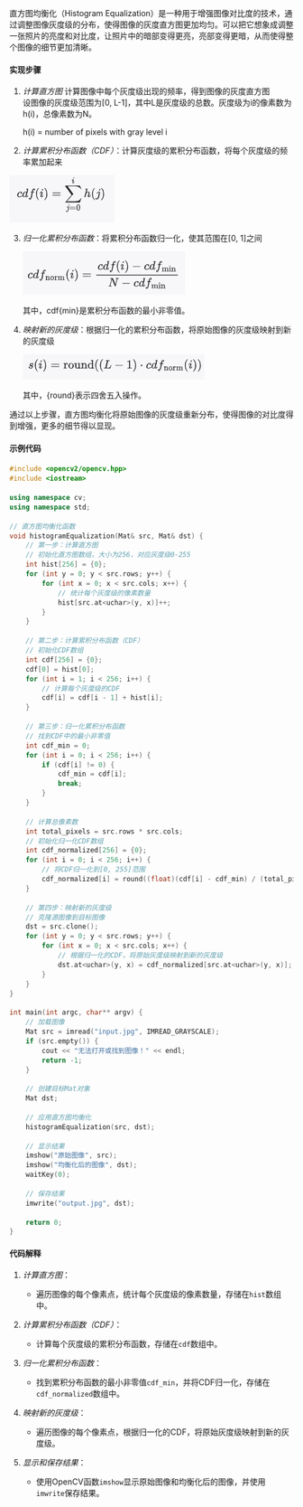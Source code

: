 直方图均衡化（Histogram Equalization）是一种用于增强图像对比度的技术，通过调整图像灰度级的分布，使得图像的灰度直方图更加均匀。可以把它想象成调整一张照片的亮度和对比度，让照片中的暗部变得更亮，亮部变得更暗，从而使得整个图像的细节更加清晰。

#### 实现步骤

1. *计算直方图*
计算图像中每个灰度级出现的频率，得到图像的灰度直方图<br>
设图像的灰度级范围为[0, L-1]，其中L是灰度级的总数。灰度级为i的像素数为h(i)，总像素数为N。

   h(i) = number of pixels with gray level  i

2. *计算累积分布函数（CDF）*：计算灰度级的累积分布函数，将每个灰度级的频率累加起来

  ![累积分布函数](image-5.png)


3. *归一化累积分布函数*：将累积分布函数归一化，使其范围在[0, 1]之间

    ![归一化](image-6.png)

   其中，cdf{min}是累积分布函数的最小非零值。

4. *映射新的灰度级*：根据归一化的累积分布函数，将原始图像的灰度级映射到新的灰度级

    ![映射](image-7.png)

   其中，{round}表示四舍五入操作。

通过以上步骤，直方图均衡化将原始图像的灰度级重新分布，使得图像的对比度得到增强，更多的细节得以显现。

#### 示例代码


```cpp
#include <opencv2/opencv.hpp>
#include <iostream>

using namespace cv;
using namespace std;

// 直方图均衡化函数
void histogramEqualization(Mat& src, Mat& dst) {
    // 第一步：计算直方图
    // 初始化直方图数组，大小为256，对应灰度级0-255
    int hist[256] = {0};
    for (int y = 0; y < src.rows; y++) {
        for (int x = 0; x < src.cols; x++) {
            // 统计每个灰度级的像素数量
            hist[src.at<uchar>(y, x)]++;
        }
    }

    // 第二步：计算累积分布函数（CDF）
    // 初始化CDF数组
    int cdf[256] = {0};
    cdf[0] = hist[0];
    for (int i = 1; i < 256; i++) {
        // 计算每个灰度级的CDF
        cdf[i] = cdf[i - 1] + hist[i];
    }

    // 第三步：归一化累积分布函数
    // 找到CDF中的最小非零值
    int cdf_min = 0;
    for (int i = 0; i < 256; i++) {
        if (cdf[i] != 0) {
            cdf_min = cdf[i];
            break;
        }
    }

    // 计算总像素数
    int total_pixels = src.rows * src.cols;
    // 初始化归一化CDF数组
    int cdf_normalized[256] = {0};
    for (int i = 0; i < 256; i++) {
        // 将CDF归一化到[0, 255]范围
        cdf_normalized[i] = round((float)(cdf[i] - cdf_min) / (total_pixels - cdf_min) * 255);
    }

    // 第四步：映射新的灰度级
    // 克隆源图像到目标图像
    dst = src.clone();
    for (int y = 0; y < src.rows; y++) {
        for (int x = 0; x < src.cols; x++) {
            // 根据归一化的CDF，将原始灰度级映射到新的灰度级
            dst.at<uchar>(y, x) = cdf_normalized[src.at<uchar>(y, x)];
        }
    }
}

int main(int argc, char** argv) {
    // 加载图像
    Mat src = imread("input.jpg", IMREAD_GRAYSCALE);
    if (src.empty()) {
        cout << "无法打开或找到图像！" << endl;
        return -1;
    }

    // 创建目标Mat对象
    Mat dst;

    // 应用直方图均衡化
    histogramEqualization(src, dst);

    // 显示结果
    imshow("原始图像", src);
    imshow("均衡化后的图像", dst);
    waitKey(0);

    // 保存结果
    imwrite("output.jpg", dst);

    return 0;
}
```

#### 代码解释

1. *计算直方图*：
   - 遍历图像的每个像素点，统计每个灰度级的像素数量，存储在`hist`数组中。

2. *计算累积分布函数（CDF）*：
   - 计算每个灰度级的累积分布函数，存储在`cdf`数组中。

3. *归一化累积分布函数*：
   - 找到累积分布函数的最小非零值`cdf_min`，并将CDF归一化，存储在`cdf_normalized`数组中。

4. *映射新的灰度级*：
   - 遍历图像的每个像素点，根据归一化的CDF，将原始灰度级映射到新的灰度级。

5. *显示和保存结果*：
   - 使用OpenCV函数`imshow`显示原始图像和均衡化后的图像，并使用`imwrite`保存结果。


